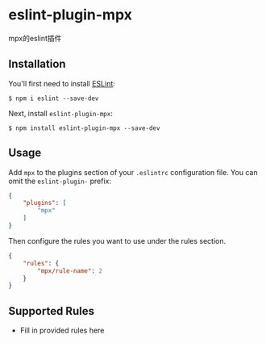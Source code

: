 # eslint-plugin-mpx

mpx的eslint插件

## Installation

You'll first need to install [ESLint](http://eslint.org):

```
$ npm i eslint --save-dev
```

Next, install `eslint-plugin-mpx`:

```
$ npm install eslint-plugin-mpx --save-dev
```


## Usage

Add `mpx` to the plugins section of your `.eslintrc` configuration file. You can omit the `eslint-plugin-` prefix:

```json
{
    "plugins": [
        "mpx"
    ]
}
```


Then configure the rules you want to use under the rules section.

```json
{
    "rules": {
        "mpx/rule-name": 2
    }
}
```

## Supported Rules

* Fill in provided rules here





